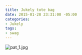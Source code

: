 ```yaml
---
title: Jukely tote bag
date: 2015-01-28 23:31:00 -05:00
categories:
- Jukely
tags:
- swag
---
```


![pat_1.jpg](/uploads/pat_1.jpg)